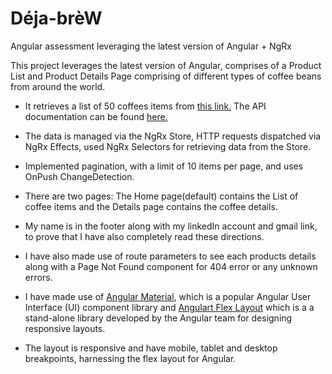 # Déja-brèW


Angular assessment leveraging the latest version of Angular + NgRx

This project leverages the latest version of Angular, comprises of a Product List and Product Details Page comprising of different types of coffee beans from around the world.

- It retrieves a list of 50 coffees items from [this link.](https://random-data-api.com/api/coffee/random_coffee) The API documentation can be found [here.](https://random-data-api.com) 

- The data is managed via the NgRx Store, HTTP requests dispatched via NgRx Effects, used NgRx Selectors for retrieving data from the Store.

- Implemented pagination, with a limit of 10 items per page, and uses OnPush ChangeDetection.

- There are two pages: The Home page(default) contains the List of coffee items and the Details page contains the coffee details. 

- My name is in the footer along with my linkedIn account and gmail link, to prove that I have also completely read these directions.

- I have also made use of route parameters to see each products details along with a Page Not Found component for 404 error or any unknown errors.

- I have made use of [Angular Material](https://material.angular.io/), which is a popular Angular User Interface (UI) component library and [Angulart Flex Layout](https://github.com/angular/flex-layout) which is a a stand-alone library developed by the Angular team for designing responsive layouts.

- The layout is responsive and have mobile, tablet and desktop breakpoints, harnessing the flex layout for Angular.
